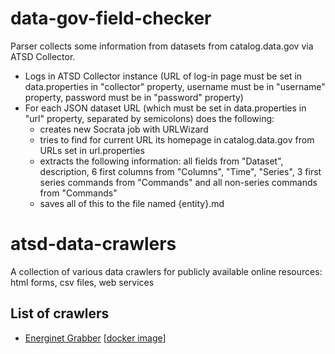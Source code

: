 # data-gov-field-checker 

Parser collects some information from datasets from catalog.data.gov via ATSD Collector.

* Logs in ATSD Collector instance (URL of log-in page must be set in data.properties in "collector" property, username must be in "username" property, password must be in "password" property)
* For each JSON dataset URL (which must be set in data.properties in "url" property, separated by semicolons) does the following:
  - creates new Socrata job with URLWizard
  - tries to find for current URL its homepage in catalog.data.gov from URLs set in url.properties
  - extracts the following information: all fields from "Dataset", description, 6 first columns from "Columns", "Time", "Series", 3 first series commands from "Commands" and all non-series commands from "Commands"
  - saves all of this to the file named {entity}.md


# atsd-data-crawlers
A collection of various data crawlers for publicly available online resources: html forms, csv files, web services
## List of crawlers
* [Energinet Grabber](https://github.com/axibase/atsd-data-crawlers/tree/energinet-grabber) [[docker image](https://github.com/axibase/atsd-data-crawlers/tree/energinet-grabber-docker)]
